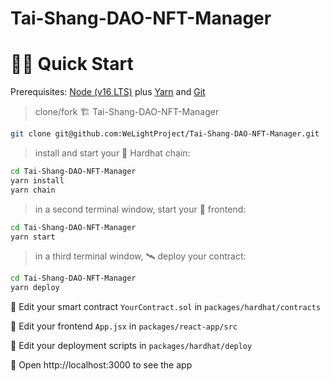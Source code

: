 # Tai-Shang-DAO-NFT-Manager

# 🏄‍♂️ Quick Start

Prerequisites: [Node (v16 LTS)](https://nodejs.org/en/download/) plus [Yarn](https://classic.yarnpkg.com/en/docs/install/) and [Git](https://git-scm.com/downloads)

> clone/fork 🏗 Tai-Shang-DAO-NFT-Manager

```bash
git clone git@github.com:WeLightProject/Tai-Shang-DAO-NFT-Manager.git
```

> install and start your 👷‍ Hardhat chain:

```bash
cd Tai-Shang-DAO-NFT-Manager
yarn install
yarn chain
```

> in a second terminal window, start your 📱 frontend:

```bash
cd Tai-Shang-DAO-NFT-Manager
yarn start
```

> in a third terminal window, 🛰 deploy your contract:

```bash
cd Tai-Shang-DAO-NFT-Manager
yarn deploy
```

🔏 Edit your smart contract `YourContract.sol` in `packages/hardhat/contracts`

📝 Edit your frontend `App.jsx` in `packages/react-app/src`

💼 Edit your deployment scripts in `packages/hardhat/deploy`

📱 Open http://localhost:3000 to see the app
